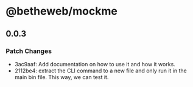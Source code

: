 # @betheweb/mockme

## 0.0.3

### Patch Changes

- 3ac9aaf: Add documentation on how to use it and how it works.
- 2112be4: extract the CLI command to a new file and only run it in the main bin file. This way, we can test it.
